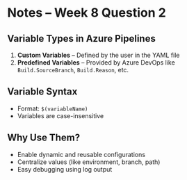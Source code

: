 # Notes – Week 8 Question 2

## Variable Types in Azure Pipelines
1. **Custom Variables** – Defined by the user in the YAML file
2. **Predefined Variables** – Provided by Azure DevOps like `Build.SourceBranch`, `Build.Reason`, etc.

## Variable Syntax
- Format: `$(variableName)`
- Variables are case-insensitive

## Why Use Them?
- Enable dynamic and reusable configurations
- Centralize values (like environment, branch, path)
- Easy debugging using log output

